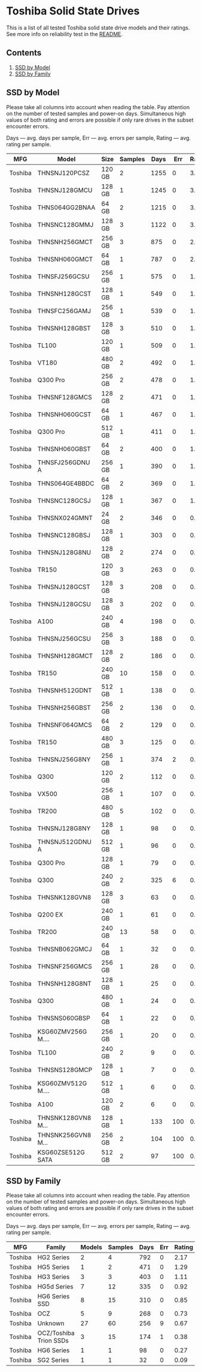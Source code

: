Toshiba Solid State Drives
==========================

This is a list of all tested Toshiba solid state drive models and their ratings. See
more info on reliability test in the [README](https://github.com/linuxhw/SMART).

Contents
--------

1. [ SSD by Model  ](#ssd-by-model)
2. [ SSD by Family ](#ssd-by-family)

SSD by Model
------------

Please take all columns into account when reading the table. Pay attention on the
number of tested samples and power-on days. Simultaneous high values of both rating
and errors are possible if only rare drives in the subset encounter errors.

Days   — avg. days per sample,
Err    — avg. errors per sample,
Rating — avg. rating per sample.

| MFG       | Model              | Size   | Samples | Days  | Err   | Rating |
|-----------|--------------------|--------|---------|-------|-------|--------|
| Toshiba   | THNSNJ120PCSZ      | 120 GB | 2       | 1255  | 0     | 3.44   |
| Toshiba   | THNSNJ128GMCU      | 128 GB | 1       | 1245  | 0     | 3.41   |
| Toshiba   | THNS064GG2BNAA     | 64 GB  | 2       | 1215  | 0     | 3.33   |
| Toshiba   | THNSNC128GMMJ      | 128 GB | 3       | 1122  | 0     | 3.07   |
| Toshiba   | THNSNH256GMCT      | 256 GB | 3       | 875   | 0     | 2.40   |
| Toshiba   | THNSNH060GMCT      | 64 GB  | 1       | 787   | 0     | 2.16   |
| Toshiba   | THNSFJ256GCSU      | 256 GB | 1       | 575   | 0     | 1.58   |
| Toshiba   | THNSNH128GCST      | 128 GB | 1       | 549   | 0     | 1.51   |
| Toshiba   | THNSFC256GAMJ      | 256 GB | 1       | 539   | 0     | 1.48   |
| Toshiba   | THNSNH128GBST      | 128 GB | 3       | 510   | 0     | 1.40   |
| Toshiba   | TL100              | 120 GB | 1       | 509   | 0     | 1.40   |
| Toshiba   | VT180              | 480 GB | 2       | 492   | 0     | 1.35   |
| Toshiba   | Q300 Pro           | 256 GB | 2       | 478   | 0     | 1.31   |
| Toshiba   | THNSNF128GMCS      | 128 GB | 2       | 471   | 0     | 1.29   |
| Toshiba   | THNSNH060GCST      | 64 GB  | 1       | 467   | 0     | 1.28   |
| Toshiba   | Q300 Pro           | 512 GB | 1       | 411   | 0     | 1.13   |
| Toshiba   | THNSNH060GBST      | 64 GB  | 2       | 400   | 0     | 1.10   |
| Toshiba   | THNSFJ256GDNU A    | 256 GB | 1       | 390   | 0     | 1.07   |
| Toshiba   | THNS064GE4BBDC     | 64 GB  | 2       | 369   | 0     | 1.01   |
| Toshiba   | THNSNC128GCSJ      | 128 GB | 1       | 367   | 0     | 1.01   |
| Toshiba   | THNSNX024GMNT      | 24 GB  | 2       | 346   | 0     | 0.95   |
| Toshiba   | THNSNC128GBSJ      | 128 GB | 1       | 303   | 0     | 0.83   |
| Toshiba   | THNSNJ128G8NU      | 128 GB | 2       | 274   | 0     | 0.75   |
| Toshiba   | TR150              | 120 GB | 3       | 263   | 0     | 0.72   |
| Toshiba   | THNSNJ128GCST      | 128 GB | 3       | 208   | 0     | 0.57   |
| Toshiba   | THNSNJ128GCSU      | 128 GB | 3       | 202   | 0     | 0.56   |
| Toshiba   | A100               | 240 GB | 4       | 198   | 0     | 0.54   |
| Toshiba   | THNSNJ256GCSU      | 256 GB | 3       | 188   | 0     | 0.52   |
| Toshiba   | THNSNH128GMCT      | 128 GB | 2       | 186   | 0     | 0.51   |
| Toshiba   | TR150              | 240 GB | 10      | 158   | 0     | 0.44   |
| Toshiba   | THNSNH512GDNT      | 512 GB | 1       | 138   | 0     | 0.38   |
| Toshiba   | THNSNH256GBST      | 256 GB | 2       | 136   | 0     | 0.37   |
| Toshiba   | THNSNF064GMCS      | 64 GB  | 2       | 129   | 0     | 0.35   |
| Toshiba   | TR150              | 480 GB | 3       | 125   | 0     | 0.34   |
| Toshiba   | THNSNJ256G8NY      | 256 GB | 1       | 374   | 2     | 0.34   |
| Toshiba   | Q300               | 120 GB | 2       | 112   | 0     | 0.31   |
| Toshiba   | VX500              | 256 GB | 1       | 107   | 0     | 0.29   |
| Toshiba   | TR200              | 480 GB | 5       | 102   | 0     | 0.28   |
| Toshiba   | THNSNJ128G8NY      | 128 GB | 1       | 98    | 0     | 0.27   |
| Toshiba   | THNSNJ512GDNU A    | 512 GB | 1       | 96    | 0     | 0.26   |
| Toshiba   | Q300 Pro           | 128 GB | 1       | 79    | 0     | 0.22   |
| Toshiba   | Q300               | 240 GB | 2       | 325   | 6     | 0.17   |
| Toshiba   | THNSNK128GVN8      | 128 GB | 3       | 63    | 0     | 0.17   |
| Toshiba   | Q200 EX            | 240 GB | 1       | 61    | 0     | 0.17   |
| Toshiba   | TR200              | 240 GB | 13      | 58    | 0     | 0.16   |
| Toshiba   | THNSNB062GMCJ      | 64 GB  | 1       | 32    | 0     | 0.09   |
| Toshiba   | THNSNF256GMCS      | 256 GB | 1       | 28    | 0     | 0.08   |
| Toshiba   | THNSNH128G8NT      | 128 GB | 1       | 25    | 0     | 0.07   |
| Toshiba   | Q300               | 480 GB | 1       | 24    | 0     | 0.07   |
| Toshiba   | THNSNS060GBSP      | 64 GB  | 1       | 22    | 0     | 0.06   |
| Toshiba   | KSG60ZMV256G M.... | 256 GB | 1       | 20    | 0     | 0.06   |
| Toshiba   | TL100              | 240 GB | 2       | 9     | 0     | 0.03   |
| Toshiba   | THNSNS128GMCP      | 128 GB | 1       | 7     | 0     | 0.02   |
| Toshiba   | KSG60ZMV512G M.... | 512 GB | 1       | 6     | 0     | 0.02   |
| Toshiba   | A100               | 120 GB | 2       | 6     | 0     | 0.02   |
| Toshiba   | THNSNK128GVN8 M... | 128 GB | 1       | 133   | 100   | 0.00   |
| Toshiba   | THNSNK256GVN8 M... | 256 GB | 2       | 104   | 100   | 0.00   |
| Toshiba   | KSG60ZSE512G SATA  | 512 GB | 2       | 97    | 100   | 0.00   |

SSD by Family
-------------

Please take all columns into account when reading the table. Pay attention on the
number of tested samples and power-on days. Simultaneous high values of both rating
and errors are possible if only rare drives in the subset encounter errors.

Days   — avg. days per sample,
Err    — avg. errors per sample,
Rating — avg. rating per sample.

| MFG       | Family                 | Models | Samples | Days  | Err   | Rating |
|-----------|------------------------|--------|---------|-------|-------|--------|
| Toshiba   | HG2 Series             | 2      | 4       | 792   | 0     | 2.17   |
| Toshiba   | HG5 Series             | 1      | 2       | 471   | 0     | 1.29   |
| Toshiba   | HG3 Series             | 3      | 3       | 403   | 0     | 1.11   |
| Toshiba   | HG5d Series            | 7      | 12      | 335   | 0     | 0.92   |
| Toshiba   | HG6 Series SSD         | 8      | 15      | 310   | 0     | 0.85   |
| Toshiba   | OCZ                    | 5      | 9       | 268   | 0     | 0.73   |
| Toshiba   | Unknown                | 27     | 60      | 256   | 9     | 0.67   |
| Toshiba   | OCZ/Toshiba Trion SSDs | 3      | 15      | 174   | 1     | 0.38   |
| Toshiba   | HG6 Series             | 1      | 1       | 98    | 0     | 0.27   |
| Toshiba   | SG2 Series             | 1      | 1       | 32    | 0     | 0.09   |
